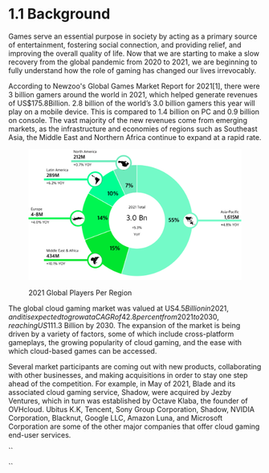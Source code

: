 # 1.1 Background

Games serve an essential purpose in society by acting as a primary source of entertainment, fostering social connection, and providing relief, and improving the overall quality of life. Now that we are starting to make a slow recovery from the global pandemic from 2020 to 2021, we are beginning to fully understand how the role of gaming has changed our lives irrevocably.

According to Newzoo's Global Games Market Report for 2021\[1], there were 3 billion gamers around the world in 2021, which helped generate revenues of US$175.8Billion. 2.8 billion of the world’s 3.0 billion gamers this year will play on a mobile device. This is compared to 1.4 billion on PC and 0.9 billion on console. The vast majority of the new revenues come from emerging markets, as the infrastructure and economies of regions such as Southeast Asia, the Middle East and Northern Africa continue to expand at a rapid rate.

<figure><img src="../.gitbook/assets/CHART 1.png" alt=""><figcaption><p>2021 Global Players Per Region</p></figcaption></figure>

The global cloud gaming market was valued at US$4.5 Billion in 2021, and it is expected to grow at a CAGR of 42.8 percent from 2021 to 2030, reaching US$111.3 Billion by 2030. The expansion of the market is being driven by a variety of factors, some of which include cross-platform gameplays, the growing popularity of cloud gaming, and the ease with which cloud-based games can be accessed.



Several market participants are coming out with new products, collaborating with other businesses, and making acquisitions in order to stay one step ahead of the competition. For example, in May of 2021, Blade and its associated cloud gaming service, Shadow, were acquired by Jezby Ventures, which in turn was established by Octave Klaba, the founder of OVHcloud. Ubitus K.K, Tencent, Sony Group Corporation, Shadow, NVIDIA Corporation, Blacknut, Google LLC, Amazon Luna, and Microsoft Corporation are some of the other major companies that offer cloud gaming end-user services.











``

``
